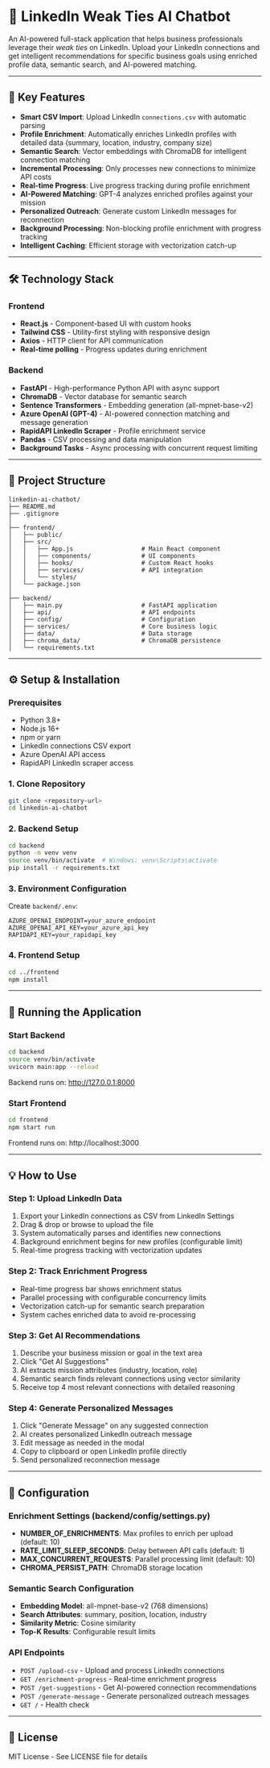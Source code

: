 # 📎 LinkedIn Weak Ties AI Chatbot

An AI-powered full-stack application that helps business professionals leverage their *weak ties* on LinkedIn. Upload your LinkedIn connections and get intelligent recommendations for specific business goals using enriched profile data, semantic search, and AI-powered matching.

---

## 🚀 Key Features

* **Smart CSV Import**: Upload LinkedIn `connections.csv` with automatic parsing
* **Profile Enrichment**: Automatically enriches LinkedIn profiles with detailed data (summary, location, industry, company size)
* **Semantic Search**: Vector embeddings with ChromaDB for intelligent connection matching
* **Incremental Processing**: Only processes new connections to minimize API costs
* **Real-time Progress**: Live progress tracking during profile enrichment
* **AI-Powered Matching**: GPT-4 analyzes enriched profiles against your mission
* **Personalized Outreach**: Generate custom LinkedIn messages for reconnection
* **Background Processing**: Non-blocking profile enrichment with progress tracking
* **Intelligent Caching**: Efficient storage with vectorization catch-up

---

## 🛠️ Technology Stack

### Frontend
* **React.js** - Component-based UI with custom hooks
* **Tailwind CSS** - Utility-first styling with responsive design
* **Axios** - HTTP client for API communication
* **Real-time polling** - Progress updates during enrichment

### Backend
* **FastAPI** - High-performance Python API with async support
* **ChromaDB** - Vector database for semantic search
* **Sentence Transformers** - Embedding generation (all-mpnet-base-v2)
* **Azure OpenAI (GPT-4)** - AI-powered connection matching and message generation
* **RapidAPI LinkedIn Scraper** - Profile enrichment service
* **Pandas** - CSV processing and data manipulation
* **Background Tasks** - Async processing with concurrent request limiting

---

## 📂 Project Structure

```
linkedin-ai-chatbot/
├── README.md
├── .gitignore
│
├── frontend/
│   ├── public/
│   ├── src/
│   │   ├── App.js                   # Main React component
│   │   ├── components/              # UI components
│   │   ├── hooks/                   # Custom React hooks
│   │   ├── services/                # API integration
│   │   └── styles/
│   └── package.json
│
├── backend/
│   ├── main.py                      # FastAPI application
│   ├── api/                         # API endpoints
│   ├── config/                      # Configuration
│   ├── services/                    # Core business logic
│   ├── data/                        # Data storage
│   ├── chroma_data/                 # ChromaDB persistence
│   └── requirements.txt
```

---

## ⚙️ Setup & Installation

### Prerequisites
* Python 3.8+
* Node.js 16+ 
* npm or yarn
* LinkedIn connections CSV export
* Azure OpenAI API access
* RapidAPI LinkedIn scraper access

### 1. Clone Repository
```bash
git clone <repository-url>
cd linkedin-ai-chatbot
```

### 2. Backend Setup
```bash
cd backend
python -m venv venv
source venv/bin/activate  # Windows: venv\Scripts\activate
pip install -r requirements.txt
```

### 3. Environment Configuration
Create `backend/.env`:
```env
AZURE_OPENAI_ENDPOINT=your_azure_endpoint
AZURE_OPENAI_API_KEY=your_azure_api_key
RAPIDAPI_KEY=your_rapidapi_key
```

### 4. Frontend Setup
```bash
cd ../frontend
npm install
```

---

## 🚀 Running the Application

### Start Backend
```bash
cd backend
source venv/bin/activate
uvicorn main:app --reload
```
Backend runs on: http://127.0.0.1:8000

### Start Frontend
```bash
cd frontend
npm start run
```
Frontend runs on: http://localhost:3000

---

## 💡 How to Use

### Step 1: Upload LinkedIn Data
1. Export your LinkedIn connections as CSV from LinkedIn Settings
2. Drag & drop or browse to upload the file
3. System automatically parses and identifies new connections
4. Background enrichment begins for new profiles (configurable limit)
5. Real-time progress tracking with vectorization updates

### Step 2: Track Enrichment Progress
- Real-time progress bar shows enrichment status
- Parallel processing with configurable concurrency limits
- Vectorization catch-up for semantic search preparation
- System caches enriched data to avoid re-processing

### Step 3: Get AI Recommendations
1. Describe your business mission or goal in the text area
2. Click "Get AI Suggestions" 
3. AI extracts mission attributes (industry, location, role)
4. Semantic search finds relevant connections using vector similarity
5. Receive top 4 most relevant connections with detailed reasoning

### Step 4: Generate Personalized Messages
1. Click "Generate Message" on any suggested connection
2. AI creates personalized LinkedIn outreach message
3. Edit message as needed in the modal
4. Copy to clipboard or open LinkedIn profile directly
5. Send personalized reconnection message

---

## 🔧 Configuration

### Enrichment Settings (backend/config/settings.py)
- **NUMBER_OF_ENRICHMENTS**: Max profiles to enrich per upload (default: 10)
- **RATE_LIMIT_SLEEP_SECONDS**: Delay between API calls (default: 1)
- **MAX_CONCURRENT_REQUESTS**: Parallel processing limit (default: 10)
- **CHROMA_PERSIST_PATH**: ChromaDB storage location

### Semantic Search Configuration
- **Embedding Model**: all-mpnet-base-v2 (768 dimensions)
- **Search Attributes**: summary, position, location, industry
- **Similarity Metric**: Cosine similarity
- **Top-K Results**: Configurable result limits

### API Endpoints
- `POST /upload-csv` - Upload and process LinkedIn connections
- `GET /enrichment-progress` - Real-time enrichment progress
- `POST /get-suggestions` - Get AI-powered connection recommendations  
- `POST /generate-message` - Generate personalized outreach messages
- `GET /` - Health check

---

## 📄 License

MIT License - See LICENSE file for details